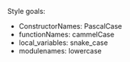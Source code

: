 Style goals:
- ConstructorNames: PascalCase
- functionNames: cammelCase
- local_variables: snake_case
- modulenames: lowercase
